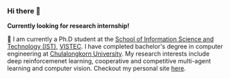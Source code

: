 ### Hi there 👋

**Currently looking for research internship!**

🔭 I am currently a Ph.D student at the [School of Information Science and Technology (IST)](https://vistec.ist), [VISTEC](https://www.vistec.ac.th).
I have completed bachelor's degree in computer engineering at [Chulalongkorn University](https://chula.ac.th).
My research interests include deep reinforcemenet learning, cooperative and competitive multi-agent learning and computer vision.
Checkout my personal site [here](https://51616.github.io/).

